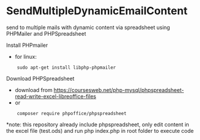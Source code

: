 # SendMultipleDynamicEmailContent
send to multiple mails with dynamic content via spreadsheet using PHPMailer and PHPSpreadsheet

Install PHPmailer
+ for linux: 
```
    sudo apt-get install libphp-phpmailer
```

Download PHPSpreadsheet
+ download from https://coursesweb.net/php-mysql/phpspreadsheet-read-write-excel-libreoffice-files
+ or 
```
    composer require phpoffice/phpspreadsheet
```
*note: this repository already include phpspreadsheet, only edit content in the excel file (test.ods) and run php index.php in root folder to execute code
